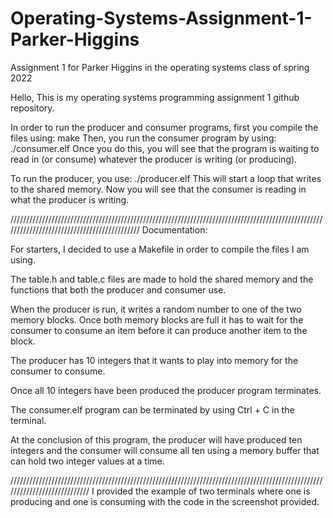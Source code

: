 # Operating-Systems-Assignment-1-Parker-Higgins
Assignment 1 for Parker Higgins in the operating systems class of spring 2022

Hello,
 This is my operating systems programming assignment 1 github repository.
  
 In order to run the producer and consumer programs, first you compile the files using:
          make
Then, you run the consumer program by using:
          ./consumer.elf
Once you do this, you will see that the program is waiting to read in (or consume) whatever the producer is writing (or producing).

To run the producer, you use:
          ./producer.elf
This will start a loop that writes to the shared memory. Now you will see that the consumer is reading in what the producer is writing.

////////////////////////////////////////////////////////////////////////////////////////////////////////////////////////////////////////////
Documentation:

For starters, I decided to use a Makefile in order to compile the files I am using.

The table.h and table.c files are made to hold the shared memory and the functions that both the producer and consumer use.

When the producer is run, it writes a random number to one of the two memory blocks.
Once both memory blocks are full it has to wait for the consumer to consume an item before it can produce another item to the block.

The producer has 10 integers that it wants to play into memory for the consumer to consume.

Once all 10 integers have been produced the producer program terminates.

The consumer.elf program can be terminated by using Ctrl + C in the terminal.

At the conclusion of this program, the producer will have produced ten integers and the consumer will consume all ten using a memory buffer that can
hold two integer values at a time.

////////////////////////////////////////////////////////////////////////////////////////////////////////////////////////////
I provided the example of two terminals where one is producing and one is consuming with the code in the screenshot provided.

